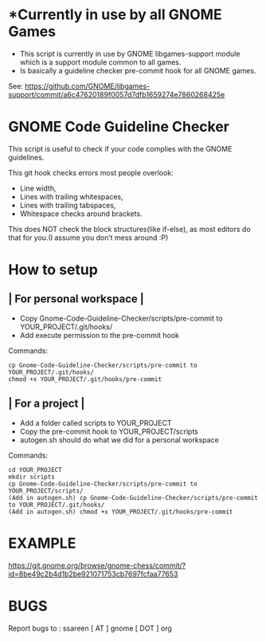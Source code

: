   *Currently in use by all GNOME Games 
=======================================

- This script is currently in use by GNOME libgames-support module which is a support module common to all games.
- Is basically a guideline checker pre-commit hook for all GNOME games.

See: https://github.com/GNOME/libgames-support/commit/a6c47620189f0057d7dfb1659274e7860268425e

GNOME Code Guideline Checker 
==================================

This script is useful to check if your code complies with the GNOME guidelines.

This git hook checks errors most people overlook:
- Line width,
- Lines with trailing whitespaces,
- Lines with trailing tabspaces,
- Whitespace checks around brackets.

This does NOT check the block structures(like if-else),
as most editors do that for you.(I assume you don’t mess around :P)

  How to setup
================
| For personal workspace |
--------------------------
- Copy Gnome-Code-Guideline-Checker/scripts/pre-commit to YOUR_PROJECT/.git/hooks/
- Add execute permission to the pre-commit hook

Commands:
```
cp Gnome-Code-Guideline-Checker/scripts/pre-commit to YOUR_PROJECT/.git/hooks/
chmod +x YOUR_PROJECT/.git/hooks/pre-commit
```

| For a project |
------------------
* Add a folder called scripts to YOUR_PROJECT
* Copy the pre-commit hook to YOUR_PROJECT/scripts
* autogen.sh should do what we did for a personal workspace

Commands:
```
cd YOUR_PROJECT
mkdir scripts
cp Gnome-Code-Guideline-Checker/scripts/pre-commit to YOUR_PROJECT/scripts/
(Add in autogen.sh) cp Gnome-Code-Guideline-Checker/scripts/pre-commit to YOUR_PROJECT/.git/hooks/
(Add in autogen.sh) chmod +x YOUR_PROJECT/.git/hooks/pre-commit
```

EXAMPLE
=======
https://git.gnome.org/browse/gnome-chess/commit/?id=8be49c2b4d1b2be921071753cb7697fcfaa77653

  BUGS
========
Report bugs to : ssareen [ AT ] gnome [ DOT ] org
